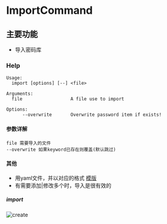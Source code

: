 # ImportCommand

## 主要功能

- 导入密码库

### Help

```
Usage:
  import [options] [--] <file>

Arguments:
  file                  A file use to import

Options:
      --overwrite       Overwrite password item if exists!
```
#### 参数详解

```
file 需要导入的文件
--overwrite 如果keyword已存在则覆盖(默认跳过)
```

#### 其他

+ 用yaml文件，并以对应的格式 [模版](../import.yaml.template)
+ 有需要添加|修改多个时，导入是很有效的

##### import

![create](http://assest.dowte.com/imgs/pass-cli/import.jpg)

